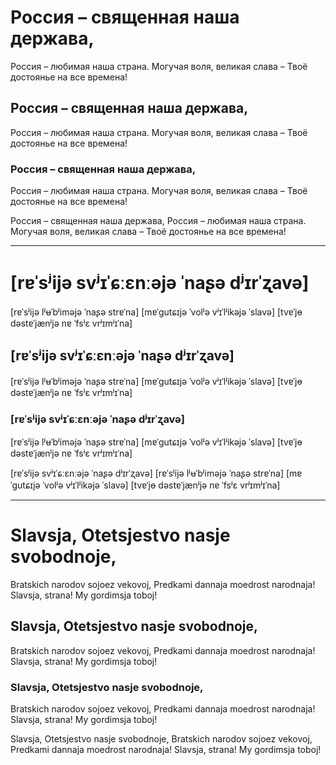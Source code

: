 # Россия – священная наша держава,
Россия – любимая наша страна.
Могучая воля, великая слава –
Твоё достоянье на все времена!

## Россия – священная наша держава,
Россия – любимая наша страна.
Могучая воля, великая слава –
Твоё достоянье на все времена!


### Россия – священная наша держава,
Россия – любимая наша страна.
Могучая воля, великая слава –
Твоё достоянье на все времена!

Россия – священная наша держава,
Россия – любимая наша страна.
Могучая воля, великая слава –
Твоё достоянье на все времена!

-----------

# [rɐˈsʲijə svʲɪˈɕːɛnːəjə ˈnaʂə dʲɪrˈʐavə]
[rɐˈsʲijə lʲʉˈbʲiməjə ˈnaʂə strɐˈna]
[mɐˈɡutɕɪjə ˈvolʲə vʲɪˈlʲikəjə ˈslavə]
[tvɐˈjɵ dəstɐˈjænʲjə nɐ ˈfsʲɛ vrʲɪmʲɪˈna]

## [rɐˈsʲijə svʲɪˈɕːɛnːəjə ˈnaʂə dʲɪrˈʐavə]
[rɐˈsʲijə lʲʉˈbʲiməjə ˈnaʂə strɐˈna]
[mɐˈɡutɕɪjə ˈvolʲə vʲɪˈlʲikəjə ˈslavə]
[tvɐˈjɵ dəstɐˈjænʲjə nɐ ˈfsʲɛ vrʲɪmʲɪˈna]

### [rɐˈsʲijə svʲɪˈɕːɛnːəjə ˈnaʂə dʲɪrˈʐavə]
[rɐˈsʲijə lʲʉˈbʲiməjə ˈnaʂə strɐˈna]
[mɐˈɡutɕɪjə ˈvolʲə vʲɪˈlʲikəjə ˈslavə]
[tvɐˈjɵ dəstɐˈjænʲjə nɐ ˈfsʲɛ vrʲɪmʲɪˈna]

[rɐˈsʲijə svʲɪˈɕːɛnːəjə ˈnaʂə dʲɪrˈʐavə]
[rɐˈsʲijə lʲʉˈbʲiməjə ˈnaʂə strɐˈna]
[mɐˈɡutɕɪjə ˈvolʲə vʲɪˈlʲikəjə ˈslavə]
[tvɐˈjɵ dəstɐˈjænʲjə nɐ ˈfsʲɛ vrʲɪmʲɪˈna]

----------

# Slavsja, Otetsjestvo nasje svobodnoje,
Bratskich narodov sojoez vekovoj,
Predkami dannaja moedrost narodnaja!
Slavsja, strana! My gordimsja toboj!

## Slavsja, Otetsjestvo nasje svobodnoje,
Bratskich narodov sojoez vekovoj,
Predkami dannaja moedrost narodnaja!
Slavsja, strana! My gordimsja toboj!

### Slavsja, Otetsjestvo nasje svobodnoje,
Bratskich narodov sojoez vekovoj,
Predkami dannaja moedrost narodnaja!
Slavsja, strana! My gordimsja toboj!

Slavsja, Otetsjestvo nasje svobodnoje,
Bratskich narodov sojoez vekovoj,
Predkami dannaja moedrost narodnaja!
Slavsja, strana! My gordimsja toboj!
